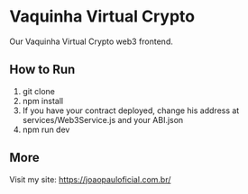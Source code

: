 # Vaquinha Virtual Crypto

Our Vaquinha Virtual Crypto web3 frontend.

## How to Run

1. git clone
2. npm install
3. If you have your contract deployed, change his address at services/Web3Service.js and your ABI.json
4. npm run dev

## More

Visit my site: https://joaopauloficial.com.br/
